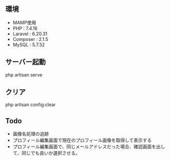 ## 環境
- MAMP使用
- PHP : 7.4.16
- Laravel : 6.20.31
- Composer : 2.1.5
- MySQL : 5.7.32

## サーバー起動
php artisan serve

## クリア
php artisan config:clear

## Todo
- 画像名処理の追跡
- プロフィール編集画面で現在のプロフィール画像を取得して表示する
- プロフィール編集画面で、同じメールアドレスだった場合、確認画面を出して、同じでも良いか選択させる。

